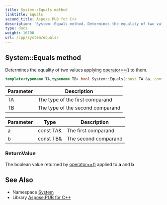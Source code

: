 ```yaml
---
title: System::Equals method
linktitle: Equals
second_title: Aspose.PUB for C++
description: 'System::Equals method. Determines the equality of two values applying operator==() to them in C++.'
type: docs
weight: 16700
url: /cpp/system/equals/
---
```

## System::Equals method


Determines the equality of two values applying [operator==()](../operator==/) to them.

```cpp
template<typename TA,typename TB> bool System::Equals(const TA &a, const TB &b)
```


| Parameter | Description |
| --- | --- |
| TA | The type of the first comparand |
| TB | The type of the second comparand |

| Parameter | Type | Description |
| --- | --- | --- |
| a | const TA\& | The first comparand |
| b | const TB\& | The second comparand |

### ReturnValue

The boolean value returned by [operator==()](../operator==/) applied to **a** and **b**

## See Also

* Namespace [System](../)
* Library [Aspose.PUB for C++](../../)
